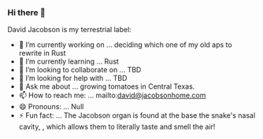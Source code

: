 ### Hi there 👋

<!-- **djacobson/djacobson** is a ✨ _special_ ✨ repository because its `README.md` (this file) appears on your GitHub profile. -->

David Jacobson is my terrestrial label:

- 🔭 I’m currently working on ... deciding which one of my old aps to rewrite in Rust
- 🌱 I’m currently learning ... Rust
- 👯 I’m looking to collaborate on ... TBD
- 🤔 I’m looking for help with ... TBD
- 💬 Ask me about ... growing tomatoes in Central Texas.
- 📫 How to reach me: ... mailto:david@jacobsonhome.com
- 😄 Pronouns: ... Null
- ⚡ Fun fact: ... The Jacobson organ is found at the base the snake's nasal cavity, , which allows them to literally taste and smell the air!
